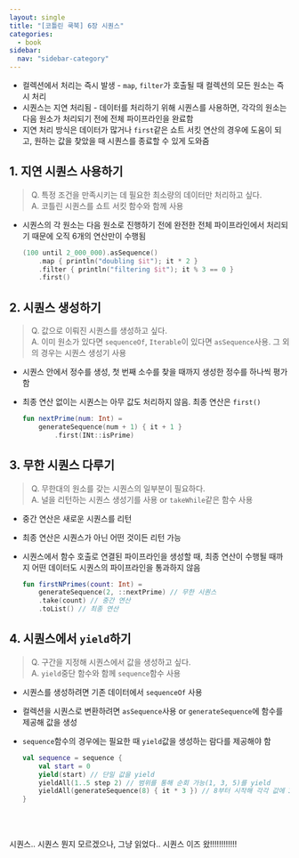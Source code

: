 ```yaml
---
layout: single
title: "[코틀린 쿡북] 6장 시퀀스"
categories:
  - book
sidebar:
  nav: "sidebar-category"
---
```


- 컬렉션에서 처리는 즉시 발생 - `map`, `filter`가 호출될 때 컬렉션의 모든 원소는 즉시 처리
- 시퀀스는 지연 처리됨 - 데이터를 처리하기 위해 시퀀스를 사용하면, 각각의 원소는 다음 원소가 처리되기 전에 전체 파이프라인을 완료함
- 지연 처리 방식은 데이터가 많거나 `first`같은 쇼트 서킷 연산의 경우에 도움이 되고, 원하는 값을 찾았을 때 시퀀스를 종료할 수 있게 도와줌

## 1. 지연 시퀀스 사용하기
> Q. 특정 조건을 만족시키는 데 필요한 최소량의 데이터만 처리하고 싶다.<br />
> A. 코틀린 시퀀스를 쇼트 서킷 함수와 함께 사용

- 시퀀스의 각 원소는 다음 원소로 진행하기 전에 완전한 전체 파이프라인에서 처리되기 때문에 오직 6개의 연산만이 수행됨

    ``` kotlin
    (100 until 2_000_000).asSequence()
        .map { println("doubling $it"); it * 2 }
        .filter { println("filtering $it"); it % 3 == 0 }
        .first()
    ```

## 2. 시퀀스 생성하기
> Q. 값으로 이뤄진 시퀀스를 생성하고 싶다.<br />
> A. 이미 원소가 있다면 `sequenceOf`, `Iterable`이 있다면 `asSequence`사용. 그 외의 경우는 시퀀스 생성기 사용

- 시퀀스  안에서 정수를 생성, 첫 번째 소수를 찾을 때까지 생성한 정수를 하나씩 평가함
- 최종 연산 없이는 시퀀스는 아무 값도 처리하지 않음. 최종 연산은 `first()`


    ``` kotlin
    fun nextPrime(num: Int) =
        generateSequence(num + 1) { it + 1 }
            .first(INt::isPrime)
    ```

## 3. 무한 시퀀스 다루기
> Q. 무한대의 원소를 갖는 시퀀스의 일부분이 필요하다.<br />
> A. 널을 리턴하는 시퀀스 생성기를 사용 or `takeWhile`같은 함수 사용

- 중간 연산은 새로운 시퀀스를 리턴
- 최종 연산은 시퀀스가 아닌 어떤 것이든 리턴 가능
- 시퀀스에서 함수 호출로 연결된 파이프라인을 생성할 때, 최종 연산이 수행될 때까지 어떤 데이터도 시퀀스의 파이프라인을 통과하지 않음

    ``` kotlin
    fun firstNPrimes(count: Int) = 
        generateSequence(2, ::nextPrime) // 무한 시퀀스
        .take(count) // 중간 연산
        .toList() // 최종 연산
    ```

## 4. 시퀀스에서 `yield`하기
> Q. 구간을 지정해 시퀀스에서 값을 생성하고 싶다.<br />
> A. `yield`중단 함수와 함께 `sequence`함수 사용

- 시퀀스를 생성하려면 기존 데이터에서 `sequenceOf` 사용
- 컬렉션을 시퀀스로 변환하려면 `asSequence`사용 or `generateSequence`에 함수를 제공해 값을 생성
- `sequence`함수의 경우에는 필요한 때 `yield`값을 생성하는 람다를 제공해야 함

    ``` kotlin
    val sequence = sequence {
        val start = 0
        yield(start) // 단일 값을 yield
        yieldAll(1..5 step 2) // 범위를 통해 순회 가능(1, 3, 5)를 yield
        yieldAll(generateSequence(8) { it * 3 }) // 8부터 시작해 각각 값에 3을 곱한 값을 원소로 갖는 무한 시퀀스를 yield
    }
    ```

<br />
<br /> 

시퀀스.. 시퀀스 뭔지 모르겠으나, 그냥 읽었다.. 시퀀스 이즈 왔!!!!!!!!!!!!
